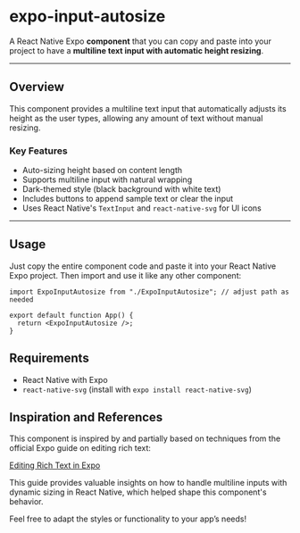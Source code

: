 # expo-input-autosize

A React Native Expo **component** that you can copy and paste into your project to have a **multiline text input with automatic height resizing**.

---

## Overview

This component provides a multiline text input that automatically adjusts its height as the user types, allowing any amount of text without manual resizing.

### Key Features

- Auto-sizing height based on content length
- Supports multiline input with natural wrapping
- Dark-themed style (black background with white text)
- Includes buttons to append sample text or clear the input
- Uses React Native's `TextInput` and `react-native-svg` for UI icons

---

## Usage

Just copy the entire component code and paste it into your React Native Expo project. Then import and use it like any other component:

```tsx
import ExpoInputAutosize from "./ExpoInputAutosize"; // adjust path as needed

export default function App() {
  return <ExpoInputAutosize />;
}
```

## Requirements

- React Native with Expo
- `react-native-svg` (install with `expo install react-native-svg`)

## Inspiration and References

This component is inspired by and partially based on techniques from the official Expo guide on editing rich text:

[Editing Rich Text in Expo](https://docs.expo.dev/guides/editing-richtext/)

This guide provides valuable insights on how to handle multiline inputs with dynamic sizing in React Native, which helped shape this component's behavior.

Feel free to adapt the styles or functionality to your app’s needs!
